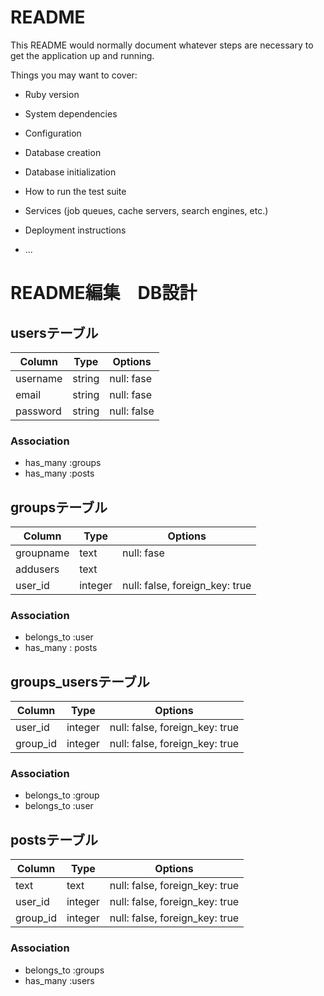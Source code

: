 # README

This README would normally document whatever steps are necessary to get the
application up and running.

Things you may want to cover:

* Ruby version

* System dependencies

* Configuration

* Database creation

* Database initialization

* How to run the test suite

* Services (job queues, cache servers, search engines, etc.)

* Deployment instructions

* ...


# README編集　DB設計
## usersテーブル
|Column|Type|Options|
|------|----|-------|
|username|string|null: fase|
|email|string|null: fase|
|password|string|null: false|
### Association
- has_many :groups
- has_many :posts

## groupsテーブル
|Column|Type|Options|
|------|----|-------|
|groupname|text|null: fase|
|addusers|text|
|user_id|integer|null: false, foreign_key: true|
### Association
- belongs_to :user
- has_many : posts

## groups_usersテーブル
|Column|Type|Options|
|------|----|-------|
|user_id|integer|null: false, foreign_key: true|
|group_id|integer|null: false, foreign_key: true|
### Association
- belongs_to :group
- belongs_to :user

## postsテーブル
|Column|Type|Options|
|------|----|-------|
|text|text|null: false, foreign_key: true|
|user_id|integer|null: false, foreign_key: true|
|group_id|integer|null: false, foreign_key: true|
### Association
- belongs_to :groups
- has_many :users




















